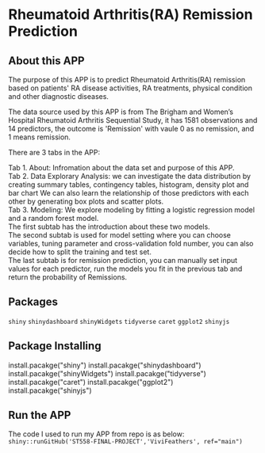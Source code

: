 # Rheumatoid Arthritis(RA) Remission Prediction

## About this APP
The purpose of this APP is to predict Rheumatoid Arthritis(RA) remission based on patients' RA disease activities, RA treatments, physical condition and other diagnostic diseases.

The data source used by this APP is from The Brigham and Women’s Hospital Rheumatoid Arthritis Sequential Study, it has 1581 observations and 14 predictors, the outcome is 'Remission' with vaule 0 as no remission, and 1 means remission.

There are 3 tabs in the APP:

Tab 1.  About:  Infromation about the data set and purpose of this APP.  
Tab 2.  Data Explorary Analysis:  we can investigate the data distribution by creating summary tables, contingency tables, histogram, density plot and bar chart  We can also learn the relationship of those predictors with 
        each other by generating box plots and scatter plots.  
Tab 3.  Modeling:  We explore modeling by fitting a logistic regression model and a random forest model.  
        The first subtab has the introduction about these two models.  
        The second subtab is used for model setting where you can choose variables, tuning parameter and cross-validation fold number, you can also decide how to split the training and test set.  
        The last subtab is for remission prediction, you can manually set input values for each predictor, run the models you fit in the previous tab and return the probability of Remissions.  

## Packages 
`shiny`
`shinydashboard`
`shinyWidgets`
`tidyverse`
`caret`
`ggplot2`
`shinyjs`

## Package Installing
install.pacakge("shiny")
install.pacakge("shinydashboard")
install.pacakge("shinyWidgets")
install.pacakge("tidyverse")
install.pacakge("caret")
install.pacakge("ggplot2")
install.pacakge("shinyjs")

## Run the APP
The code I used to run my APP from repo is as below:
`shiny::runGitHub('ST558-FINAL-PROJECT','ViviFeathers', ref="main")`

